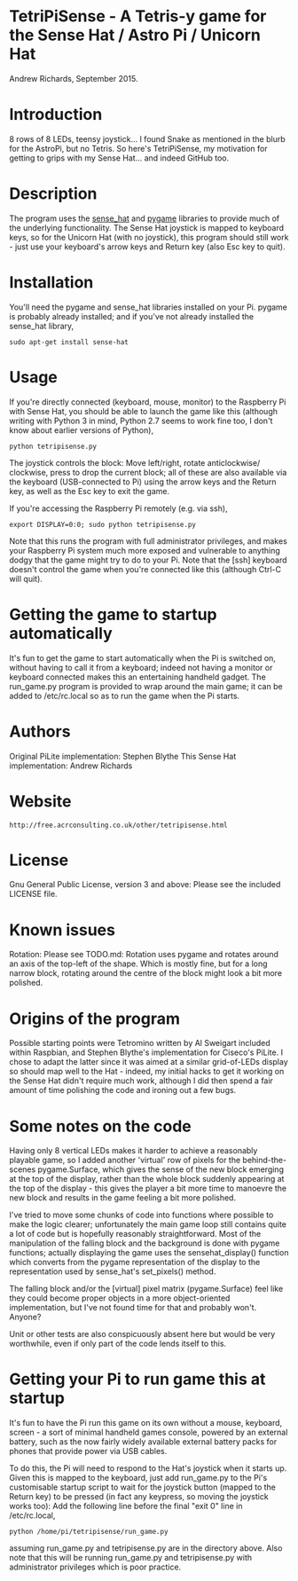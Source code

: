 TetriPiSense - A Tetris-y game for the Sense Hat / Astro Pi / Unicorn Hat
=========================================================================

Andrew Richards, September 2015.

# Introduction
8 rows of 8 LEDs, teensy joystick... I found Snake as mentioned in the blurb
for the AstroPi, but no Tetris. So here's TetriPiSense, my motivation for
getting to grips with my Sense Hat... and indeed GitHub too.

# Description
The program uses the [sense_hat](https://pythonhosted.org/sense-hat/api/)
and [pygame](http://www.pygame.org/docs/) libraries to provide much of the
underlying functionality. The Sense Hat joystick is mapped to keyboard keys,
so for the Unicorn Hat (with no joystick), this program should still work -
just use your keyboard's arrow keys and Return key (also Esc key to quit).

# Installation
You'll need the pygame and sense_hat libraries installed on your Pi. pygame is
probably already installed; and if you've not already installed the sense_hat
library,

    sudo apt-get install sense-hat

# Usage
If you're directly connected (keyboard, mouse, monitor) to the Raspberry Pi
with Sense Hat, you should be able to launch the game like this (although
writing with Python 3 in mind, Python 2.7 seems to work fine too, I don't
know about earlier versions of Python),

    python tetripisense.py

The joystick controls the block: Move left/right, rotate anticlockwise/
clockwise, press to drop the current block; all of these are also available
via the keyboard (USB-connected to Pi) using the arrow keys and the Return key,
as well as the Esc key to exit the game.

If you're accessing the Raspberry Pi remotely (e.g. via ssh),

    export DISPLAY=0:0; sudo python tetripisense.py

Note that this runs the program with full administrator privileges, and makes
your Raspberry Pi system much more exposed and vulnerable to anything dodgy
that the game might try to do to your Pi. Note that the [ssh] keyboard doesn't
control the game when you're connected like this (although Ctrl-C will quit).

# Getting the game to startup automatically
It's fun to get the game to start automatically when the Pi is switched on,
without having to call it from a keyboard; indeed not having a monitor or
keyboard connected makes this an entertaining handheld gadget. The run_game.py
program is provided to wrap around the main game; it can be added to
/etc/rc.local so as to run the game when the Pi starts.

# Authors
Original PiLite implementation: Stephen Blythe
This Sense Hat implementation: Andrew Richards

# Website

    http://free.acrconsulting.co.uk/other/tetripisense.html

# License
Gnu General Public License, version 3 and above: Please see the included
LICENSE file.

# Known issues
Rotation: Please see TODO.md: Rotation uses pygame and rotates around an
axis of the top-left of the shape. Which is mostly fine, but for a long
narrow block, rotating around the centre of the block might look a bit more
polished.

# Origins of the program
Possible starting points were Tetromino written by Al Sweigart included
within Raspbian, and Stephen Blythe's implementation for Ciseco's PiLite.
I chose to adapt the latter since it was aimed at a similar grid-of-LEDs
display so should map well to the Hat - indeed, my initial hacks to get
it working on the Sense Hat didn't require much work, although I did then
spend a fair amount of time polishing the code and ironing out a few bugs.

# Some notes on the code
Having only 8 vertical LEDs makes it harder to achieve a reasonably playable
game, so I added another 'virtual' row of pixels for the behind-the-scenes
pygame.Surface, which gives the sense of the new block emerging at the top
of the display, rather than the whole block suddenly appearing at the top of
the display - this gives the player a bit more time to manoevre the new block
and results in the game feeling a bit more polished.

I've tried to move some chunks of code into functions where possible to make
the logic clearer; unfortunately the main game loop still contains quite a lot
of code but is hopefully reasonably straightforward. Most of the manipulation
of the falling block and the background is done with pygame functions; actually
displaying the game uses the sensehat_display() function which converts from
the pygame representation of the display to the representation used by
sense_hat's set_pixels() method.

The falling block and/or the [virtual] pixel matrix (pygame.Surface) feel like
they could become proper objects in a more object-oriented implementation, but
I've not found time for that and probably won't. Anyone?

Unit or other tests are also conspicuously absent here but would be very
worthwhile, even if only part of the code lends itself to this.


# Getting your Pi to run game this at startup
It's fun to have the Pi run this game on its own without a mouse, keyboard,
screen - a sort of minimal handheld games console, powered by an external
battery, such as the now fairly widely available external battery packs for
phones that provide power via USB cables.

To do this, the Pi will need to respond to the Hat's joystick when it starts
up. Given this is mapped to the keyboard, just add run_game.py to the Pi's
customisable startup script to wait for the joystick button (mapped to the
Return key) to be pressed (in fact any keypress, so moving the joystick
works too): Add the following line before the final "exit 0" line in
/etc/rc.local,

    python /home/pi/tetripisense/run_game.py

assuming run_game.py and tetripisense.py are in the directory above.
Also note that this will be running run_game.py and tetripisense.py
with administrator privileges which is poor practice.
